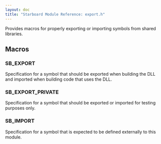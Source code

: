 ```yaml
---
layout: doc
title: "Starboard Module Reference: export.h"
---
```


Provides macros for properly exporting or importing symbols from shared
libraries.

## Macros ##

### SB_EXPORT ###

Specification for a symbol that should be exported when building the DLL and
imported when building code that uses the DLL.

### SB_EXPORT_PRIVATE ###

Specification for a symbol that should be exported or imported for testing
purposes only.

### SB_IMPORT ###

Specification for a symbol that is expected to be defined externally to this
module.
